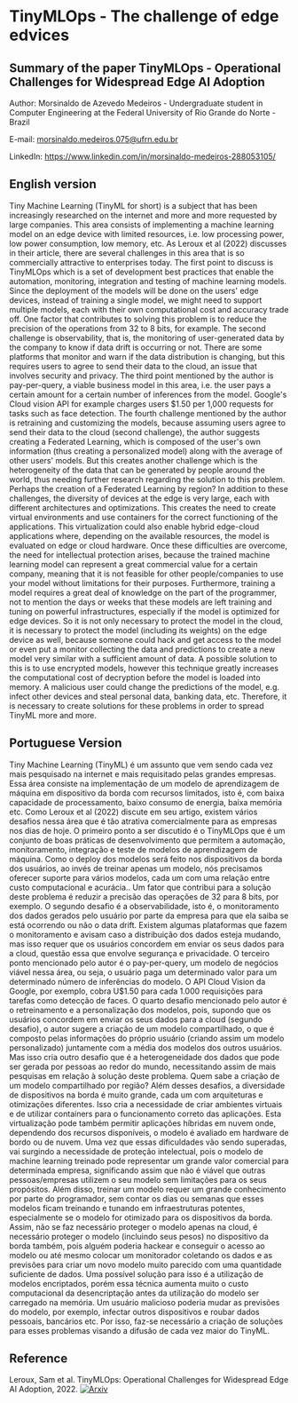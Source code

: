 # TinyMLOps - The challenge of edge edvices
## Summary of the paper TinyMLOps - Operational Challenges for Widespread Edge AI Adoption

Author: Morsinaldo de Azevedo Medeiros - Undergraduate student in Computer Engineering at the Federal University of Rio Grande do Norte - Brazil

E-mail: morsinaldo.medeiros.075@ufrn.edu.br

LinkedIn: https://www.linkedin.com/in/morsinaldo-medeiros-288053105/ 

## English version

Tiny Machine Learning (TinyML for short) is a subject that has been increasingly researched on the internet and more and more requested by large companies. This area consists of implementing a machine learning model on an edge device with limited resources, i.e. low processing power, low power consumption, low memory, etc. As Leroux et al (2022) discusses in their article, there are several challenges in this area that is so commercially attractive to enterprises today. The first point to discuss is TinyMLOps which is a set of development best practices that enable the automation, monitoring, integration and testing of machine learning models. Since the deployment of the models will be done on the users' edge devices, instead of training a single model, we might need to support multiple models, each with their own computational cost and accuracy trade off. One factor that contributes to solving this problem is to reduce the precision of the operations from 32 to 8 bits, for example. The second challenge is observability, that is, the monitoring of user-generated data by the company to know if data drift is occurring or not. There are some platforms that monitor and warn if the data distribution is changing, but this requires users to agree to send their data to the cloud, an issue that involves security and privacy. The third point mentioned by the author is pay-per-query, a viable business model in this area, i.e. the user pays a certain amount for a certain number of inferences from the model. Google's Cloud vision API for example charges users $1.50 per 1,000 requests for tasks such as face detection. The fourth challenge mentioned by the author is retraining and customizing the models, because assuming users agree to send their data to the cloud (second challenge), the author suggests creating a Federated Learning, which is composed of the user's own information (thus creating a personalized model) along with the average of other users' models. But this creates another challenge which is the heterogeneity of the data that can be generated by people around the world, thus needing further research regarding the solution to this problem. Perhaps the creation of a Federated Learning by region? In addition to these challenges, the diversity of devices at the edge is very large, each with different architectures and optimizations. This creates the need to create virtual environments and use containers for the correct functioning of the applications. This virtualization could also enable hybrid edge-cloud applications where, depending on the available resources, the model is evaluated on edge or cloud hardware. Once these difficulties are overcome, the need for intellectual protection arises, because the trained machine learning model can represent a great commercial value for a certain company, meaning that it is not feasible for other people/companies to use your model without limitations for their purposes. Furthermore, training a model requires a great deal of knowledge on the part of the programmer, not to mention the days or weeks that these models are left training and tuning on powerful infrastructures, especially if the model is optimized for edge devices. So it is not only necessary to protect the model in the cloud, it is necessary to protect the model (including its weights) on the edge device as well, because someone could hack and get access to the model or even put a monitor collecting the data and predictions to create a new model very similar with a sufficient amount of data. A possible solution to this is to use encrypted models, however this technique greatly increases the computational cost of decryption before the model is loaded into memory. A malicious user could change the predictions of the model, e.g. infect other devices and steal personal data, banking data, etc. Therefore, it is necessary to create solutions for these problems in order to spread TinyML more and more.

## Portuguese Version

Tiny Machine Learning (TinyML) é um assunto que vem sendo cada vez mais pesquisado na internet e mais requisitado pelas grandes empresas. Essa área consiste na implementação de um modelo de aprendizagem de máquina em dispositivo da borda com recursos limitados, isto é, com baixa capacidade de processamento, baixo consumo de energia, baixa memória etc. Como Leroux et al (2022) discute em seu artigo, existem vários desafios nessa área que é tão atrativa comercialmente para as empresas nos dias de hoje. O primeiro ponto a ser discutido é o TinyMLOps que é um conjunto de boas práticas de desenvolvimento que permitem a automação, monitoramento, integração e teste de modelos de aprendizagem de máquina. Como o deploy dos modelos será feito nos dispositivos da borda dos usuários, ao invés de treinar apenas um modelo, nós precisamos oferecer suporte para vários modelos, cada um com uma relação entre custo computacional e acurácia.. Um fator que contribui para a solução deste problema é reduzir a precisão das operações de 32 para 8 bits, por exemplo. O segundo desafio é a observabilidade, isto é, o monitoramento dos dados gerados pelo usuário por parte da empresa para que ela saiba se está ocorrendo ou não o data drift. Existem algumas plataformas que fazem o monitoramento e avisam caso a distribuição dos dados esteja mudando, mas isso requer que os usuários concordem em enviar os seus dados para a cloud, questão essa que envolve segurança e privacidade. O terceiro ponto mencionado pelo autor é o pay-per-query, um modelo de negócios viável nessa área, ou seja, o usuário paga um determinado valor para um determinado número de inferências do modelo. O API Cloud Vision da Google, por exemplo, cobra U$1.50 para cada 1.000 requisições para tarefas como detecção de faces. O quarto desafio mencionado pelo autor é o retreinamento e a personalização dos modelos, pois, supondo que os usuários concordem em enviar os seus dados para a cloud (segundo desafio), o autor sugere a criação de um modelo compartilhado, o que é composto pelas informações do próprio usuário (criando assim um modelo personalizado) juntamente com a média dos modelos dos outros usuários. Mas isso cria outro desafio que é a heterogeneidade dos dados que pode ser gerada por pessoas ao redor do mundo, necessitando assim de mais pesquisas em relação à solução deste problema. Quem sabe a criação de um modelo compartilhado por região? Além desses desafios, a diversidade de dispositivos na borda é muito grande, cada um com arquiteturas e otimizações diferentes. Isso cria a necessidade de criar ambientes virtuais e de utilizar containers para o funcionamento correto das aplicações. Esta virtualização pode também permitir aplicações híbridas em nuvem onde, dependendo dos recursos disponíveis, o modelo é avaliado em hardware de bordo ou de nuvem. Uma vez que essas dificuldades vão sendo superadas, vai surgindo a necessidade de proteção intelectual, pois o modelo de machine learning treinado pode representar um grande valor comercial para determinada empresa, significando assim que não é viável que outras pessoas/empresas utilizem o seu modelo sem limitações para os seus propósitos. Além disso, treinar um modelo requer um grande conhecimento por parte do programador, sem contar os dias ou semanas que esses modelos ficam treinando e tunando em infraestruturas potentes, especialmente se o modelo for otimizado para os dispositivos da borda. Assim, não se faz necessário proteger o modelo apenas na cloud, é necessário proteger o modelo (incluindo seus pesos) no dispositivo da borda também, pois alguém poderia hackear e conseguir o acesso ao modelo ou até mesmo colocar um monitorador coletando os dados e as previsões para criar um novo modelo muito parecido com uma quantidade suficiente de dados. Uma possível solução para isso é a utilização de modelos encriptados, porém essa técnica aumenta muito o custo computacional da desencriptação antes da utilização do modelo ser carregado na memória. Um usuário malicioso poderia mudar as previsões do modelo, por exemplo, infectar outros dispositivos e roubar dados pessoais, bancários etc. Por isso, faz-se necessário a criação de soluções para esses problemas visando a difusão de cada vez maior do TinyML.

## Reference

Leroux, Sam et al. TinyMLOps: Operational Challenges for Widespread Edge AI Adoption, 2022. [![Arxiv](https://img.shields.io/badge/paper-arxiv-red)](https://arxiv.org/abs/2203.10923)